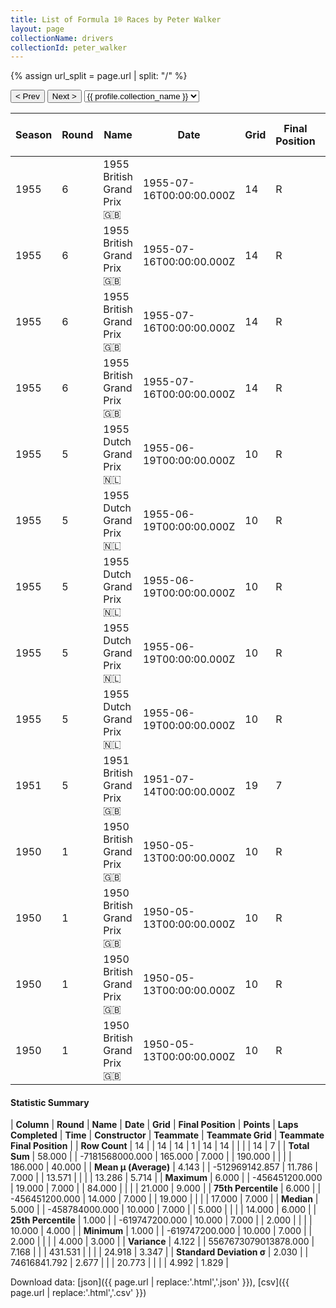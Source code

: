 ```yaml
---
title: List of Formula 1® Races by Peter Walker
layout: page
collectionName: drivers
collectionId: peter_walker
---
```


{% assign url_split = page.url | split: "/" %}
<div id="collection-navigation">
<button onclick="selector.options[selector.selectedIndex-1].value && (window.location = selector.options[selector.selectedIndex-1].value);">&lt; Prev</button>
<button onclick="selector.options[selector.selectedIndex+1].value && (window.location = selector.options[selector.selectedIndex+1].value);">Next &gt;</button>
<select id="selector" onchange="this.options[this.selectedIndex].value && (window.location = this.options[this.selectedIndex].value);">
  {% for collectionId in site.data[page.collectionName].refs %}
    {% if collectionId == page.collectionId %}
      {% assign selected = "selected" %}
    {% else %}
      {% assign selected = "" %}
    {% endif %}
    {% assign profile = site.data[page.collectionName][collectionId].profile %}
    <option value="/f1/{{ page.collectionName }}/{{ collectionId }}/{{ url_split[4] }}" {{ selected }}>{{ profile.collection_name }}</option>
  {% endfor %}
</select>
</div>

| Season | Round | Name | Date | Grid | Final Position | Points | Laps Completed | Time | Constructor | Teammate | Teammate Grid | Teammate Final Position |
|--|--|--|--|--|--|--|--|--|--|--|--|--|
| 1955 | 6 | 1955 British Grand Prix 🇬🇧 | 1955-07-16T00:00:00.000Z | 14 | R | 0.0 | 19 |   | Connaught 🇬🇧 | [Kenneth McAlpine 🇬🇧](/f1/drivers/mcalpine) | 17 | R |
| 1955 | 6 | 1955 British Grand Prix 🇬🇧 | 1955-07-16T00:00:00.000Z | 14 | R | 0.0 | 19 |   | Connaught 🇬🇧 | [Tony Rolt 🇬🇧](/f1/drivers/rolt) | 14 | R |
| 1955 | 6 | 1955 British Grand Prix 🇬🇧 | 1955-07-16T00:00:00.000Z | 14 | R | 0.0 | 19 |   | Connaught 🇬🇧 | [Leslie Marr 🇬🇧](/f1/drivers/marr) | 19 | R |
| 1955 | 6 | 1955 British Grand Prix 🇬🇧 | 1955-07-16T00:00:00.000Z | 14 | R | 0.0 | 19 |   | Connaught 🇬🇧 | [Jack Fairman 🇬🇧](/f1/drivers/fairman) | 21 | W |
| 1955 | 5 | 1955 Dutch Grand Prix 🇳🇱 | 1955-06-19T00:00:00.000Z | 10 | R | 0.0 | 2 |   | Maserati 🇮🇹 | [Luigi Musso 🇮🇹](/f1/drivers/musso) | 4 | 3 |
| 1955 | 5 | 1955 Dutch Grand Prix 🇳🇱 | 1955-06-19T00:00:00.000Z | 10 | R | 0.0 | 2 |   | Maserati 🇮🇹 | [Roberto Mieres 🇦🇷](/f1/drivers/mieres) | 7 | 4 |
| 1955 | 5 | 1955 Dutch Grand Prix 🇳🇱 | 1955-06-19T00:00:00.000Z | 10 | R | 0.0 | 2 |   | Maserati 🇮🇹 | [Jean Behra 🇫🇷](/f1/drivers/behra) | 6 | 6 |
| 1955 | 5 | 1955 Dutch Grand Prix 🇳🇱 | 1955-06-19T00:00:00.000Z | 10 | R | 0.0 | 2 |   | Maserati 🇮🇹 | [Louis Rosier 🇫🇷](/f1/drivers/rosier) | 13 | 9 |
| 1955 | 5 | 1955 Dutch Grand Prix 🇳🇱 | 1955-06-19T00:00:00.000Z | 10 | R | 0.0 | 2 |   | Maserati 🇮🇹 | [Horace Gould 🇬🇧](/f1/drivers/gould) | 15 | R |
| 1951 | 5 | 1951 British Grand Prix 🇬🇧 | 1951-07-14T00:00:00.000Z | 19 | 7 | 0.0 | 84 |   | BRM 🇬🇧 | [Reg Parnell 🇬🇧](/f1/drivers/reg_parnell) | 20 | 5 |
| 1950 | 1 | 1950 British Grand Prix 🇬🇧 | 1950-05-13T00:00:00.000Z | 10 | R | 0.0 | 5 |   | ERA 🇬🇧 | [Bob Gerard 🇬🇧](/f1/drivers/gerard) | 13 | 6 |
| 1950 | 1 | 1950 British Grand Prix 🇬🇧 | 1950-05-13T00:00:00.000Z | 10 | R | 0.0 | 5 |   | ERA 🇬🇧 | [Cuth Harrison 🇬🇧](/f1/drivers/harrison) | 15 | 7 |
| 1950 | 1 | 1950 British Grand Prix 🇬🇧 | 1950-05-13T00:00:00.000Z | 10 | R | 0.0 | 5 |   | ERA 🇬🇧 | [Leslie Johnson 🇬🇧](/f1/drivers/leslie_johnson) | 12 | R |
| 1950 | 1 | 1950 British Grand Prix 🇬🇧 | 1950-05-13T00:00:00.000Z | 10 | R | 0.0 | 5 |   | ERA 🇬🇧 | [Tony Rolt 🇬🇧](/f1/drivers/rolt) | 10 | R |

#### Statistic Summary

| **Column** | **Round** | **Name** | **Date** | **Grid** | **Final Position** | **Points** | **Laps Completed** | **Time** | **Constructor** | **Teammate** | **Teammate Grid** | **Teammate Final Position** |
| **Row Count** | 14 |  | 14 | 14 | 1 | 14 | 14 |  |  |  | 14 | 7 |
| **Total Sum** | 58.000 |  | -7181568000.000 | 165.000 | 7.000 |  | 190.000 |  |  |  | 186.000 | 40.000 |
| **Mean μ (Average)** | 4.143 |  | -512969142.857 | 11.786 | 7.000 |  | 13.571 |  |  |  | 13.286 | 5.714 |
| **Maximum** | 6.000 |  | -456451200.000 | 19.000 | 7.000 |  | 84.000 |  |  |  | 21.000 | 9.000 |
| **75th Percentile** | 6.000 |  | -456451200.000 | 14.000 | 7.000 |  | 19.000 |  |  |  | 17.000 | 7.000 |
| **Median** | 5.000 |  | -458784000.000 | 10.000 | 7.000 |  | 5.000 |  |  |  | 14.000 | 6.000 |
| **25th Percentile** | 1.000 |  | -619747200.000 | 10.000 | 7.000 |  | 2.000 |  |  |  | 10.000 | 4.000 |
| **Minimum** | 1.000 |  | -619747200.000 | 10.000 | 7.000 |  | 2.000 |  |  |  | 4.000 | 3.000 |
| **Variance** | 4.122 |  | 5567673079013878.000 | 7.168 |  |  | 431.531 |  |  |  | 24.918 | 3.347 |
| **Standard Deviation σ** | 2.030 |  | 74616841.792 | 2.677 |  |  | 20.773 |  |  |  | 4.992 | 1.829 |

Download data: [json]({{ page.url | replace:'.html','.json' }}), [csv]({{ page.url | replace:'.html','.csv' }})
